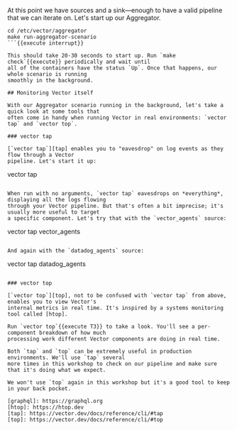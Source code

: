 At this point we have sources and a sink—enough to have a valid pipeline that we can iterate on.
Let's start up our Aggregator.

```
cd /etc/vector/aggregator
make run-aggregator-scenario
```{{execute interrupt}}

This should take 20-30 seconds to start up. Run `make check`{{execute}} periodically and wait until
all of the containers have the status `Up`. Once that happens, our whole scenario is running
smoothly in the background.

## Monitoring Vector itself

With our Aggregator scenario running in the background, let's take a quick look at some tools that
often come in handy when running Vector in real environments: `vector tap` and `vector top`.

### vector tap

[`vector tap`][tap] enables you to "eavesdrop" on log events as they flow through a Vector
pipeline. Let's start it up:

```
vector tap
```{{execute T2}}

When run with no arguments, `vector tap` eavesdrops on *everything*, displaying all the logs flowing
through your Vector pipeline. But that's often a bit imprecise; it's usually more useful to target
a specific component. Let's try that with the `vector_agents` source:

```
vector tap vector_agents
```{{execute}}

And again with the `datadog_agents` source:

```
vector tap datadog_agents
```{{execute}}

### vector top

[`vector top`][top], not to be confused with `vector tap` from above, enables you to view Vector's
internal metrics in real time. It's inspired by a systems monitoring tool called [htop].

Run `vector top`{{execute T3}} to take a look. You'll see a per-component breakdown of how much
processing work different Vector components are doing in real time.

Both `tap` and `top` can be extremely useful in production environments. We'll use `tap` several
more times in this workshop to check on our pipeline and make sure that it's doing what we expect.

We won't use `top` again in this workshop but it's a good tool to keep in your back pocket.

[graphql]: https://graphql.org
[htop]: https://htop.dev
[tap]: https://vector.dev/docs/reference/cli/#tap
[top]: https://vector.dev/docs/reference/cli/#top
```
